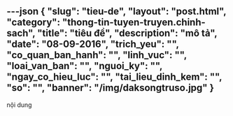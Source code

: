 ---json
{
    "slug": "tieu-de",
    "layout": "post.html",
    "category": "thong-tin-tuyen-truyen.chinh-sach",
    "title": "tiêu đề",
    "description": "mô tả",
    "date": "08-09-2016",
    "trich_yeu": "",
    "co_quan_ban_hanh": "",
    "linh_vuc": "",
    "loai_van_ban": "",
    "nguoi_ky": "",
    "ngay_co_hieu_luc": "",
    "tai_lieu_dinh_kem": "",
    "so": "",
    "banner": "/img/daksongtruso.jpg"
}
---
nội dung